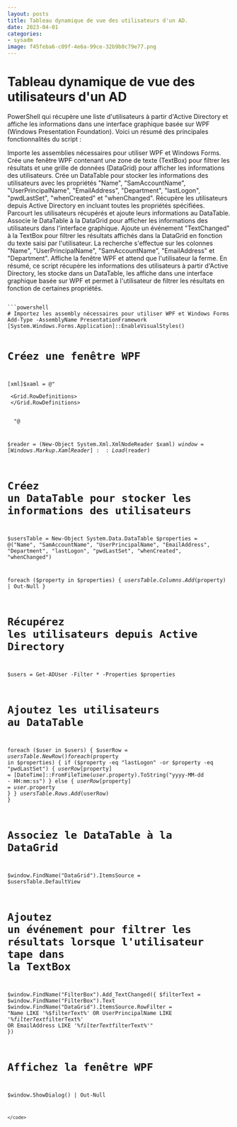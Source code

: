 ```yaml
---
layout: posts
title: Tableau dynamique de vue des utilisateurs d'un AD.
date: 2023-04-01
categories:
- sysadm
image: f45feba6-c09f-4e6a-99ce-32b9b0c79e77.png
---
```


# Tableau dynamique de vue des utilisateurs d'un AD

PowerShell qui récupère une liste d'utilisateurs à partir d'Active Directory et affiche les informations dans une interface graphique basée sur WPF (Windows Presentation Foundation). Voici un résumé des principales fonctionnalités du script :

Importe les assemblies nécessaires pour utiliser WPF et Windows Forms.
Crée une fenêtre WPF contenant une zone de texte (TextBox) pour filtrer les résultats et une grille de données (DataGrid) pour afficher les informations des utilisateurs.
Crée un DataTable pour stocker les informations des utilisateurs avec les propriétés "Name", "SamAccountName", "UserPrincipalName", "EmailAddress", "Department", "lastLogon", "pwdLastSet", "whenCreated" et "whenChanged".
Récupère les utilisateurs depuis Active Directory en incluant toutes les propriétés spécifiées.
Parcourt les utilisateurs récupérés et ajoute leurs informations au DataTable.
Associe le DataTable à la DataGrid pour afficher les informations des utilisateurs dans l'interface graphique.
Ajoute un événement "TextChanged" à la TextBox pour filtrer les résultats affichés dans la DataGrid en fonction du texte saisi par l'utilisateur. La recherche s'effectue sur les colonnes "Name", "UserPrincipalName", "SamAccountName", "EmailAddress" et "Department".
Affiche la fenêtre WPF et attend que l'utilisateur la ferme.
En résumé, ce script récupère les informations des utilisateurs à partir d'Active Directory, les stocke dans un DataTable, les affiche dans une interface graphique basée sur WPF et permet à l'utilisateur de filtrer les résultats en fonction de certaines propriétés.

<code>
```powershell
# Importez les assembly nécessaires pour utiliser WPF et Windows Forms
Add-Type -AssemblyName PresentationFramework
[System.Windows.Forms.Application]::EnableVisualStyles()

# Créez une fenêtre WPF
[xml]$xaml = @"
<Window xmlns="http://schemas.microsoft.com/winfx/2006/xaml/presentation"
        xmlns:x="http://schemas.microsoft.com/winfx/2006/xaml"
        x:Name="Window" Title="Liste des Utilisateurs AD" WindowStartupLocation="CenterScreen" Width="800" Height="600">
    <Grid>
        <Grid.RowDefinitions>
            <RowDefinition Height="Auto" />
            <RowDefinition Height="*" />
        </Grid.RowDefinitions>
        <TextBox x:Name="FilterBox" Grid.Row="0" Margin="5" />
        <DataGrid x:Name="DataGrid" Grid.Row="1" Margin="5" AutoGenerateColumns="True" />
    </Grid>
</Window>
"@

$reader = (New-Object System.Xml.XmlNodeReader $xaml)
$window = [Windows.Markup.XamlReader]::Load($reader)

# Créez un DataTable pour stocker les informations des utilisateurs
$usersTable = New-Object System.Data.DataTable
$properties = @("Name", "SamAccountName", "UserPrincipalName", "EmailAddress", "Department", "lastLogon", "pwdLastSet", "whenCreated", "whenChanged")

foreach ($property in $properties) {
    $usersTable.Columns.Add($property) | Out-Null
}

# Récupérez les utilisateurs depuis Active Directory
$users = Get-ADUser -Filter * -Properties $properties

# Ajoutez les utilisateurs au DataTable
foreach ($user in $users) {
    $userRow = $usersTable.NewRow()
    foreach ($property in $properties) {
        if ($property -eq "lastLogon" -or $property -eq "pwdLastSet") {
            $userRow[$property] = [DateTime]::FromFileTime($user.$property).ToString("yyyy-MM-dd - HH:mm:ss")
        } else {
            $userRow[$property] = $user.$property
        }
    }
    $usersTable.Rows.Add($userRow)
}

# Associez le DataTable à la DataGrid
$window.FindName("DataGrid").ItemsSource = $usersTable.DefaultView

# Ajoutez un événement pour filtrer les résultats lorsque l'utilisateur tape dans la TextBox
$window.FindName("FilterBox").Add_TextChanged({
    $filterText = $window.FindName("FilterBox").Text
    $window.FindName("DataGrid").ItemsSource.RowFilter = "Name LIKE '%$filterText%' OR UserPrincipalName LIKE '%$filterText%' OR SamAccountName LIKE '%$filterText%' OR EmailAddress LIKE '%$filterText%' OR Department LIKE '%$filterText%'"
})

# Affichez la fenêtre WPF
$window.ShowDialog() | Out-Null

```
</code>